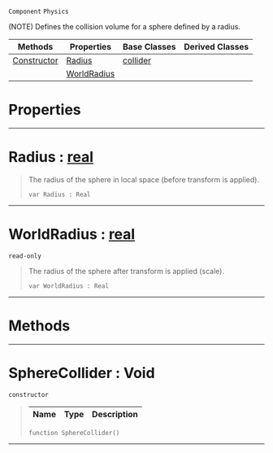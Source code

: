  `Component` `Physics`



(NOTE) Defines the collision volume for a sphere defined by a radius.

|Methods|Properties|Base Classes|Derived Classes|
|---|---|---|---|
|[ Constructor](spherecollider.md#spherecollider-void)|[ Radius](spherecollider.md#radius-zilch-engine-docum)|[collider](collider.md)| |
| |[ WorldRadius](spherecollider.md#worldradius-zilch-engine)| | |


 #  Properties


---  
 #  Radius : [real](../nada_base_types/real.md)

> The radius of the sphere in local space (before transform is applied).
> ``` lang=cpp, name=Nada
> var Radius : Real


---  
 #  WorldRadius : [real](../nada_base_types/real.md)

 `read-only`

> The radius of the sphere after transform is applied (scale).
> ``` lang=cpp, name=Nada
> var WorldRadius : Real


---  
 #  Methods


---  
 #  SphereCollider : Void

 `constructor`

> 
> |Name|Type|Description|
> |---|---|---|
> ``` lang=cpp, name=Nada
> function SphereCollider()
> ``` 


---  
 

 